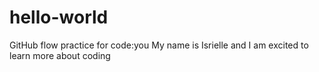 # hello-world
GitHub flow practice for code:you
My name is Isrielle and I am excited to learn more about coding
